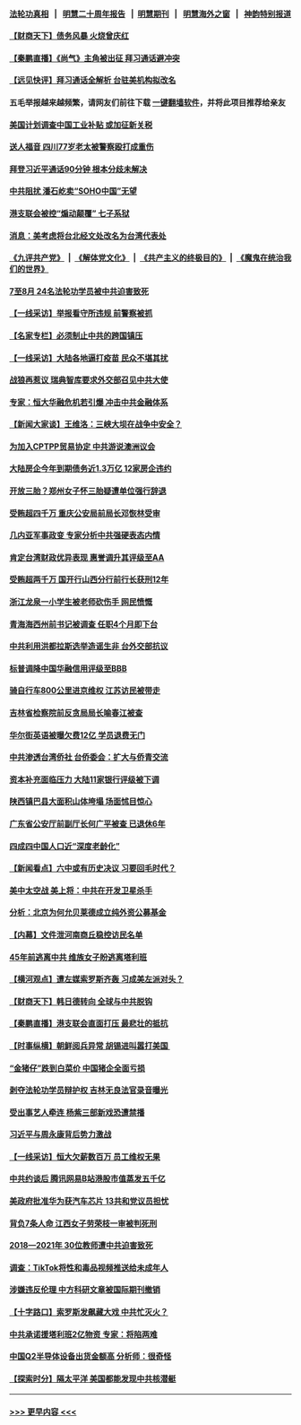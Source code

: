 #### [法轮功真相](https://github.com/gfw-breaker/truth/blob/master/README.md?t=0) &nbsp;&nbsp;|&nbsp;&nbsp; [明慧二十周年报告](https://github.com/gfw-breaker/mh-reports/blob/master/README.md?t=0) &nbsp;&nbsp;|&nbsp;&nbsp;[明慧期刊](https://github.com/gfw-breaker/mh-qikan) &nbsp;&nbsp;|&nbsp;&nbsp; [明慧海外之窗](https://github.com/gfw-breaker/mh-news/blob/master/README.md?t=0) &nbsp;&nbsp;|&nbsp;&nbsp; [神韵特别报道](https://github.com/gfw-breaker/mh-news/blob/master/shenyun.md?t=0)
#### [【财商天下】债务风暴 火烧曾庆红](../pages/nsc413/n13224854.md?t=09110902) 
#### [【秦鹏直播】《尚气》主角被出征 拜习通话避冲突](../pages/nsc413/n13225408.md?t=09110902) 
#### [【远见快评】拜习通话全解析 台驻美机构拟改名](../pages/nsc413/n13225386.md?t=09110902) 
#### 五毛举报越来越频繁，请网友们前往下载 [一键翻墙软件](https://github.com/gfw-breaker/ssr-accounts)，并将此项目推荐给亲友
#### [美国计划调查中国工业补贴 或加征新关税](../pages/nsc413/n13225374.md?t=09110902) 
#### [送人福音 四川77岁老太被警察殴打成重伤](../pages/nsc413/n13224761.md?t=09110902) 
#### [拜登习近平通话90分钟 根本分歧未解决](../pages/nsc413/n13225300.md?t=09110902) 
#### [中共阻扰 潘石屹卖“SOHO中国”无望](../pages/nsc413/n13225210.md?t=09110902) 
#### [港支联会被控“煽动颠覆” 七子系狱](../pages/nsc413/n13225218.md?t=09110902) 
#### [消息：美考虑将台北经文处改名为台湾代表处](../pages/nsc413/n13225190.md?t=09110902) 
#### [《九评共产党》](https://github.com/begood0513/9ping.md/blob/master/README.md) &nbsp;|&nbsp; [《解体党文化》](../../../../jtdwh.md/blob/master/README.md)  &nbsp;|&nbsp; [《共产主义的终极目的》](../../../../gczydzjmd.md/blob/master/README.md) &nbsp;|&nbsp; [《魔鬼在统治我们的世界》](../../../../mgztzwmdsj.md/blob/master/README.md) 
#### [7至8月 24名法轮功学员被中共迫害致死](../pages/nsc413/n13224163.md?t=09110902) 
#### [【一线采访】举报看守所违规 前警察被抓](../pages/nsc413/n13221359.md?t=09110902) 
#### [【名家专栏】必须制止中共的跨国镇压](../pages/nsc413/n13224394.md?t=09110902) 
#### [【一线采访】大陆各地逼打疫苗 民众不堪其扰](../pages/nsc413/n13224007.md?t=09110902) 
#### [战狼再惹议 瑞典智库要求外交部召见中共大使](../pages/nsc413/n13224934.md?t=09110902) 
#### [专家：恒大华融危机若引爆 冲击中共金融体系](../pages/nsc413/n13224371.md?t=09110902) 
#### [【新闻大家谈】王维洛：三峡大坝在战争中安全？](../pages/nsc413/n13224370.md?t=09110902) 
#### [为加入CPTPP贸易协定 中共游说澳洲议会](../pages/nsc413/n13224654.md?t=09110902) 
#### [大陆房企今年到期债务近1.3万亿 12家房企违约](../pages/nsc413/n13223925.md?t=09110902) 
#### [开放三胎？郑州女子怀三胎疑遭单位强行辞退](../pages/nsc413/n13224172.md?t=09110902) 
#### [受贿超四千万 重庆公安局前局长邓恢林受审](../pages/nsc413/n13224109.md?t=09110902) 
#### [几内亚军事政变 专家分析中共强硬表态内情](../pages/nsc413/n13223340.md?t=09110902) 
#### [肯定台湾财政优异表现 惠誉调升其评级至AA](../pages/nsc413/n13223939.md?t=09110902) 
#### [受贿超两千万 国开行山西分行前行长获刑12年](../pages/nsc413/n13224064.md?t=09110902) 
#### [浙江龙泉一小学生被老师砍伤手 网民愤慨](../pages/nsc413/n13223949.md?t=09110902) 
#### [青海海西州前书记被调查 任职4个月即下台](../pages/nsc413/n13223860.md?t=09110902) 
#### [中共利用洪都拉斯选举造谣生非 台外交部抗议](../pages/nsc413/n13223877.md?t=09110902) 
#### [标普调降中国华融信用评级至BBB](../pages/nsc413/n13223353.md?t=09110902) 
#### [骑自行车800公里进京维权 江苏访民被带走](../pages/nsc413/n13223740.md?t=09110902) 
#### [吉林省检察院前反贪局局长喻春江被查](../pages/nsc413/n13223746.md?t=09110902) 
#### [华尔街英语被曝欠费12亿 学员退费无门](../pages/nsc413/n13223517.md?t=09110902) 
#### [中共渗透台湾侨社 台侨委会：扩大与侨青交流](../pages/nsc413/n13223317.md?t=09110902) 
#### [资本补充面临压力 大陆11家银行评级被下调](../pages/nsc413/n13223088.md?t=09110902) 
#### [陕西镇巴县大面积山体垮塌 场面怵目惊心](../pages/nsc413/n13223394.md?t=09110902) 
#### [广东省公安厅前副厅长何广平被查 已退休6年](../pages/nsc413/n13223315.md?t=09110902) 
#### [四成四中国人口近“深度老龄化”](../pages/nsc413/n13223305.md?t=09110902) 
#### [【新闻看点】六中或有历史决议 习要回毛时代？](../pages/nsc413/n13222895.md?t=09110902) 
#### [美中太空战 美上将：中共在开发卫星杀手](../pages/nsc413/n13222775.md?t=09110902) 
#### [分析：北京为何允贝莱德成立纯外资公募基金](../pages/nsc413/n13222684.md?t=09110902) 
#### [【内幕】文件泄河南商丘稳控访民名单](../pages/nsc413/n13214082.md?t=09110902) 
#### [45年前逃离中共 维族女子盼逃离塔利班](../pages/nsc413/n13222514.md?t=09110902) 
#### [【横河观点】遭左媒索罗斯齐轰 习成美左派对头？](../pages/nsc413/n13222925.md?t=09110902) 
#### [【财商天下】韩日德转向 全球与中共脱钩](../pages/nsc413/n13222480.md?t=09110902) 
#### [【秦鹏直播】港支联会直面打压 最悲壮的抵抗](../pages/nsc413/n13222926.md?t=09110902) 
#### [【时事纵横】朝鲜阅兵异常 胡锡进叫嚣打美国 ](../pages/nsc413/n13222853.md?t=09110902) 
#### [“金猪仔”跌到白菜价 中国猪企全面亏损](../pages/nsc413/n13222899.md?t=09110902) 
#### [剥夺法轮功学员辩护权 吉林无良法官录音曝光](../pages/nsc413/n13222849.md?t=09110902) 
#### [受出事艺人牵连 杨紫三部新戏恐遭禁播](../pages/nsc413/n13222625.md?t=09110902) 
#### [习近平与周永康背后势力激战](../pages/nsc413/n13222347.md?t=09110902) 
#### [【一线采访】恒大欠薪数百万 员工维权无果](../pages/nsc413/n13222665.md?t=09110902) 
#### [中共约谈后 腾讯网易B站港股市值蒸发五千亿](../pages/nsc413/n13222724.md?t=09110902) 
#### [美政府批准华为获汽车芯片 13共和党议员担忧](../pages/nsc413/n13222756.md?t=09110902) 
#### [背负7条人命 江西女子劳荣枝一审被判死刑](../pages/nsc413/n13222706.md?t=09110902) 
#### [2018—2021年 30位教师遭中共迫害致死](../pages/nsc413/n13221692.md?t=09110902) 
#### [调查：TikTok将性和毒品视频推送给未成年人](../pages/nsc413/n13222380.md?t=09110902) 
#### [涉嫌违反伦理 中方科研文章被国际期刊撤销](../pages/nsc413/n13222487.md?t=09110902) 
#### [【十字路口】索罗斯发飙藏大戏 中共忙灭火？](../pages/nsc413/n13221826.md?t=09110902) 
#### [中共承诺援塔利班2亿物资 专家：将陷两难](../pages/nsc413/n13221852.md?t=09110902) 
#### [中国Q2半导体设备出货金额高 分析师：很奇怪](../pages/nsc413/n13221971.md?t=09110902) 
#### [【探索时分】隔太平洋 美国都能发现中共核潜艇](../pages/nsc413/n13220203.md?t=09110902) 

----
#### [ >>> 更早内容 <<< ](../indexes/nsc413-earlier.md)
